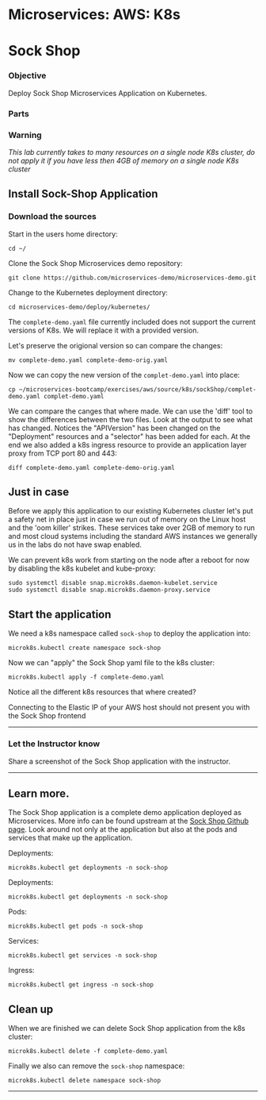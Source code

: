 # Microservices: AWS: K8s
# Sock Shop

### Objective

Deploy Sock Shop Microservices Application on Kubernetes.

### Parts

### Warning

_This lab currently takes to many resources on a single node K8s cluster, do not apply it if you have less then 4GB of memory on a single node K8s cluster_

## Install Sock-Shop Application

### Download the sources

Start in the users home directory:

~~~shell
cd ~/
~~~

Clone the Sock Shop Microservices demo repository:

~~~shell
git clone https://github.com/microservices-demo/microservices-demo.git
~~~

Change to the Kubernetes deployment directory:

~~~shell
cd microservices-demo/deploy/kubernetes/
~~~

The `complete-demo.yaml` file currently included does not support the current versions of K8s.  We will replace it with a provided version.

Let's preserve the origional version so can compare the changes:

~~~shell
mv complete-demo.yaml complete-demo-orig.yaml
~~~

Now we can copy the new version of the `complet-demo.yaml` into place:

~~~shell
cp ~/microservices-bootcamp/exercises/aws/source/k8s/sockShop/complet-demo.yaml complet-demo.yaml
~~~

We can compare the canges that where made.  We can use the 'diff' tool to show the differences between the two files.  Look at the output to see what has changed.  Notices the "APIVersion" has been changed on the "Deployment" resources and a "selector" has been added for each.  At the end we also added a k8s ingress resource to provide an application layer proxy from TCP port 80 and 443:

~~~shell
diff complete-demo.yaml complete-demo-orig.yaml
~~~

## Just in case

Before we apply this application to our existing Kubernetes cluster let's put a safety net in place just in case we run out of memory on the Linux host and the 'oom killer' strikes.  These services take over 2GB of memory to run and most cloud systems including the standard AWS instances we generally us in the labs do not have swap enabled.

We can prevent k8s work from starting on the node after a reboot for now by disabling the k8s kubelet and kube-proxy:

~~~shell
sudo systemctl disable snap.microk8s.daemon-kubelet.service
sudo systemctl disable snap.microk8s.daemon-proxy.service
~~~

## Start the application

We need a k8s namespace called `sock-shop` to deploy the application into:

~~~shell
microk8s.kubectl create namespace sock-shop
~~~

Now we can "apply" the Sock Shop yaml file to the k8s cluster:

~~~shell
microk8s.kubectl apply -f complete-demo.yaml
~~~

Notice all the different k8s resources that where created?

Connecting to the Elastic IP of your AWS host should not present you with the Sock Shop frontend

___

### Let the Instructor know

Share a screenshot of the Sock Shop application with the instructor.

___

## Learn more.

The Sock Shop application is a complete demo application deployed as Microservices.  More info can be found upstream at the [Sock Shop Github page](https://microservices-demo.github.io/).  Look around not only at the application but also at the pods and services that make up the application.


Deployments:

~~~shell
microk8s.kubectl get deployments -n sock-shop
~~~

Deployments:

~~~shell
microk8s.kubectl get deployments -n sock-shop
~~~

Pods:

~~~shell
microk8s.kubectl get pods -n sock-shop
~~~

Services:

~~~shell
microk8s.kubectl get services -n sock-shop
~~~

Ingress:

~~~shell
microk8s.kubectl get ingress -n sock-shop
~~~

## Clean up

When we are finished we can delete Sock Shop application from the k8s cluster:

~~~shell
microk8s.kubectl delete -f complete-demo.yaml
~~~

Finally we also can remove the `sock-shop` namespace:

~~~shell
microk8s.kubectl delete namespace sock-shop
~~~

___
